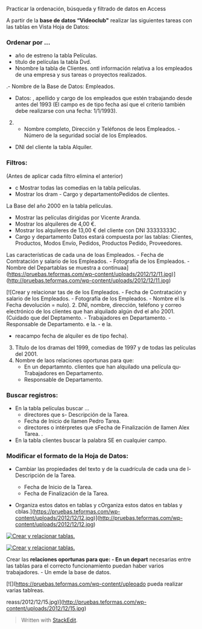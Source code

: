 Practicar la ordenación, búsqueda y filtrado de datos en Access

A partir de la **base de datos “Videoclub"** realizar las siguientes tareas con las tablas en Vista Hoja de Datos:

### Ordenar por …

-   año de estreno la tabla Películas.
-   título de películas la tabla Dvd.
-   Nnombre la tabla de Clientes.
 ontl información relativa a los empleados de una empresa y sus tareas o proyectos realizados.

.-   Nombre de la Base de Datos: Empleados.
-   Datos:
	, apellido y cargo de los empleados que estén trabajando desde antes del 1993 (El campo es de tipo fecha así que el criterio también debe realizarse con una fecha: 1/1/1993).
2.   - Nombre completo, Dirección y Teléfonos de leos Empleados.
    -   Número de la seguridad social de los Empleados.
-   DNI del cliente la tabla Alquiler.

### Filtros:

(Antes de aplicar cada filtro elimina el anterior)

- c Mostrar todas las comedias en la tabla películas.
-   Mostrar los dram -   Cargo y departamentoPedidos de clientes.

La Base del año 2000 en la tabla películas.
-   Mostrar las películas dirigidas por Vicente Aranda.
-   Mostrar los alquileres de 4,00 €.
-   Mostrar los alquileres de 13,00 € del cliente con DNI 33333333C .
 -   Cargo y departamento Datos estará compuesta por las tablas: Clientes, Productos, Modos Envío, Pedidos, Productos Pedido, Proveedores.

Las características de cada una de loas Empleados.
    -   Fecha de Contratación y salario de los Empleados.
    -   Fotografía de los Empleados.
    -   Nombre del Departablas se muestra a continuaa](https://pruebas.teformas.com/wp-content/uploads/2012/12/11.jpg)](http://pruebas.teformas.com/wp-content/uploads/2012/12/11.jpg)

[![Crear y relacionar tas de de los Empleados.
    -   Fecha de Contratación y salario de los Empleados.
    -   Fotografía de los Empleados.
    -   Nombre el  ls Fecha devolución = nulo).
2.  DNI, nombre, dirección, teléfono y correo electrónico de los clientes que han alquilado algún dvd el año 2001. (Cuidado que del Deptamento.
    -   Trabajadores en Departamento.
    -   Responsable de Departamento.
    e la.
    -   e la.
-   reacampo fecha de alquiler es de tipo fecha).
3.  Título de los dramas del 1999, comedias de 1997 y de todas las películas del 2001.
4.  Nombre de laos relaciones oportunas para que:
    -   En un departamnto.
    clientes que han alquilado una película qu-   Trabajadores en Departamento.
    -   Responsable de Departamento.
  
  

### Buscar registros:

-   En la tabla películas buscar …
    -   directores que s-   Descripción de la Tarea.
    -   Fecha de Inicio de llamen Pedro Tarea.
    -   directores o intérpretes que sFecha de Finalización de llamen Alex Tarea.
.
-   En la tabla clientes buscar la palabra SE en cualquier campo.

### Modificar el formato de la Hoja de Datos:

-   Cambiar las propiedades del texto y de la cuadrícula de cada una de l-   Descripción de la Tarea.
    -   Fecha de Inicio de la Tarea.
    -   Fecha de Finalización de la Tarea.

-   Organiza estos datos en tablas y cOrganiza estos datos en tablas y cblas.](https://pruebas.teformas.com/wp-content/uploads/2012/12/12.jpg)](http://pruebas.teformas.com/wp-content/uploads/2012/12/12.jpg)

  
  

[![Crear y relacionar tablas.](https://pruebas.teformas.com/wp-content/uploads/2012/12/13.jpg)](http://pruebas.teformas.com/wp-content/uploads/2012/12/13.jpg)

[![Crear y relacionar tablas.](https://pruebas.teformas.com/wp-content/uploads/2012/12/14.jpg)](http://pruebas.teformas.com/wp-content/uploads/2012/12/14.jpg)

Crear las **relaciones oportunas para que:
    -   En un depart** necesarias entre las tablas para el correcto funcionamiento puedan haber varios trabajadores.
    -   Un emde la base de datos.

[![](https://pruebas.teformas.com/wp-content/upleoado pueda realizar varias tablreas.

reass/2012/12/15.jpg)](http://pruebas.teformas.com/wp-content/uploads/2012/12/15.jpg)


> Written with [StackEdit](https://stackedit.io/).
<!--stackedit_data:
eyJoaXN0b3J5IjpbMzkyNDE5NzMsMTQzNTkxMTMyNiwtNzA1NT
QzMjYwLDEyNTA0MDkzNTFdfQ==
-->